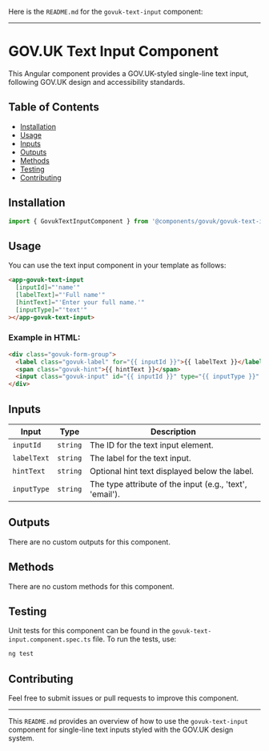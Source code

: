 Here is the `README.md` for the `govuk-text-input` component:

---

# GOV.UK Text Input Component

This Angular component provides a GOV.UK-styled single-line text input, following GOV.UK design and accessibility standards.

## Table of Contents

- [Installation](#installation)
- [Usage](#usage)
- [Inputs](#inputs)
- [Outputs](#outputs)
- [Methods](#methods)
- [Testing](#testing)
- [Contributing](#contributing)

## Installation

```typescript
import { GovukTextInputComponent } from '@components/govuk/govuk-text-input/govuk-text-input.component';
```

## Usage

You can use the text input component in your template as follows:

```html
<app-govuk-text-input
  [inputId]="'name'"
  [labelText]="'Full name'"
  [hintText]="'Enter your full name.'"
  [inputType]="'text'"
></app-govuk-text-input>
```

### Example in HTML:

```html
<div class="govuk-form-group">
  <label class="govuk-label" for="{{ inputId }}">{{ labelText }}</label>
  <span class="govuk-hint">{{ hintText }}</span>
  <input class="govuk-input" id="{{ inputId }}" type="{{ inputType }}" />
</div>
```

## Inputs

| Input       | Type     | Description                                              |
| ----------- | -------- | -------------------------------------------------------- |
| `inputId`   | `string` | The ID for the text input element.                       |
| `labelText` | `string` | The label for the text input.                            |
| `hintText`  | `string` | Optional hint text displayed below the label.            |
| `inputType` | `string` | The type attribute of the input (e.g., 'text', 'email'). |

## Outputs

There are no custom outputs for this component.

## Methods

There are no custom methods for this component.

## Testing

Unit tests for this component can be found in the `govuk-text-input.component.spec.ts` file. To run the tests, use:

```bash
ng test
```

## Contributing

Feel free to submit issues or pull requests to improve this component.

---

This `README.md` provides an overview of how to use the `govuk-text-input` component for single-line text inputs styled with the GOV.UK design system.
